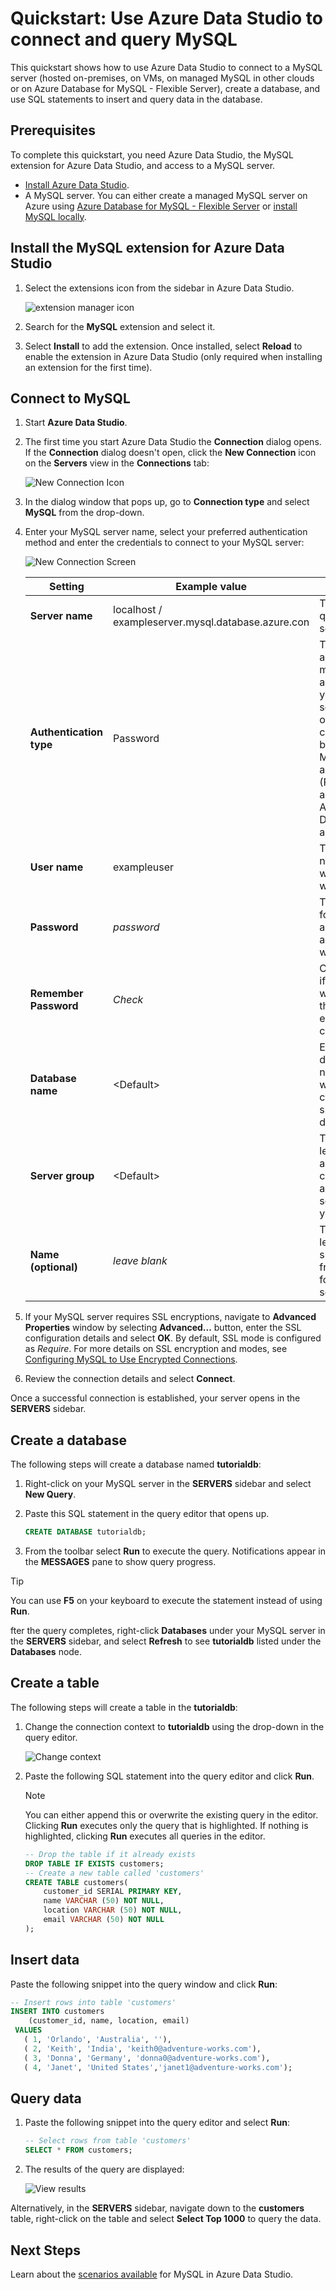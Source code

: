 # Quickstart: Use Azure Data Studio to connect and query MySQL

This quickstart shows how to use Azure Data Studio to connect to a MySQL server (hosted on-premises, on VMs, on managed MySQL in other clouds or on Azure Database for MySQL - Flexible Server), create a database, and use SQL statements to insert and query data in the database.

## Prerequisites

To complete this quickstart, you need Azure Data Studio, the MySQL extension for Azure Data Studio, and access to a MySQL server.

- [Install Azure Data Studio](https://learn.microsoft.com/sql/azure-data-studio/download-azure-data-studio).
- A MySQL server. You can either create a managed MySQL server on Azure using [Azure Database for MySQL - Flexible Server](https://learn.microsoft.com/azure/mysql/flexible-server/quickstart-create-server-portal.md) or [install MySQL locally](https://dev.mysql.com/downloads/mysql/).

## Install the MySQL extension for Azure Data Studio

1. Select the extensions icon from the sidebar in Azure Data Studio.

   ![extension manager icon]

2. Search for the **MySQL** extension and select it.

3. Select **Install** to add the extension. Once installed, select **Reload** to enable the extension in Azure Data Studio (only required when installing an extension for the first time).

## Connect to MySQL

1. Start **Azure Data Studio**.

2. The first time you start Azure Data Studio the **Connection** dialog opens. If the **Connection** dialog doesn't open, click the **New Connection** icon on the **Servers** view in the **Connections** tab:

   ![New Connection Icon]

3. In the dialog window that pops up, go to **Connection type** and select **MySQL** from the drop-down.

4. Enter your MySQL server name, select your preferred authentication method and enter the credentials to connect to your MySQL server:

   ![New Connection Screen]

   | Setting       | Example value | Description |
   | ------------ | ------------------ | ------------------------------------------------- |
   | **Server name** | localhost / exampleserver.mysql.database.azure.con | The fully qualified server name. |
   | **Authentication type** | Password | The authentication method for accessing your MySQL server. This option lets you choose between MySQL native authentication (Password) and Azure Active Directory authentication.|
   | **User name** | exampleuser | The user name you want to log in with. |
   | **Password** | *password* | The password for the account you are logging in with. |
   | **Remember Password** | *Check* | Check this box if you don't want to enter the password each time you connect. |
   | **Database name** | \<Default\> | Enter a database name if you want the connection to specify a database. |
   | **Server group** | \<Default\> | This option lets you assign this connection to a specific server group you create. |
   | **Name (optional)** | *leave blank* | This option lets you specify a friendly name for your server. |

5. If your MySQL server requires SSL encryptions, navigate to **Advanced Properties** window by selecting **Advanced...** button, enter the SSL configuration details and select **OK**. By default, SSL mode is configured as *Require*. For more details on SSL encryption and modes, see [Configuring MySQL to Use Encrypted Connections](https://dev.mysql.com/doc/refman/8.0/en/using-encrypted-connections.html).

6. Review the connection details and select **Connect**.

Once a successful connection is established, your server opens in the **SERVERS** sidebar.

## Create a database

The following steps will create a database named **tutorialdb**:

1. Right-click on your MySQL server in the **SERVERS** sidebar and select **New Query**.

2. Paste this SQL statement in the query editor that opens up.

   ```sql
   CREATE DATABASE tutorialdb;
   ```

3. From the toolbar select **Run** to execute the query. Notifications appear in the **MESSAGES** pane to show query progress.

>[!TIP]
> You can use **F5** on your keyboard to execute the statement instead of using **Run**.

fter the query completes, right-click **Databases** under your MySQL server in the **SERVERS** sidebar, and select **Refresh** to see **tutorialdb** listed under the **Databases** node.

## Create a table

 The following steps will create a table in the **tutorialdb**:

1. Change the connection context to **tutorialdb** using the drop-down in the query editor.

   ![Change context]

2. Paste the following SQL statement into the query editor and click **Run**.

   > [!NOTE]
   > You can either append this or overwrite the existing query in the editor. Clicking **Run** executes only the query that is highlighted. If nothing is highlighted, clicking **Run** executes all queries in the editor.

   ```sql
   -- Drop the table if it already exists
   DROP TABLE IF EXISTS customers;
   -- Create a new table called 'customers'
   CREATE TABLE customers(
       customer_id SERIAL PRIMARY KEY,
       name VARCHAR (50) NOT NULL,
       location VARCHAR (50) NOT NULL,
       email VARCHAR (50) NOT NULL
   );
   ```

## Insert data

Paste the following snippet into the query window and click **Run**:

   ```sql
   -- Insert rows into table 'customers'
   INSERT INTO customers
       (customer_id, name, location, email)
    VALUES
      ( 1, 'Orlando', 'Australia', ''),
      ( 2, 'Keith', 'India', 'keith0@adventure-works.com'),
      ( 3, 'Donna', 'Germany', 'donna0@adventure-works.com'),
      ( 4, 'Janet', 'United States','janet1@adventure-works.com');
   ```

## Query data

1. Paste the following snippet into the query editor and select **Run**:

   ```sql
   -- Select rows from table 'customers'
   SELECT * FROM customers;
   ```

2. The results of the query are displayed:

   ![View results]

Alternatively, in the **SERVERS** sidebar, navigate down to the **customers** table, right-click on the table and select **Select Top 1000** to query the data.

## Next Steps

Learn about the [scenarios available] for MySQL in Azure Data Studio.

[scenarios available]:https://github.com/microsoft/azuredatastudio-mysql/blob/main/README.md
[Offline Installation]:https://github.com/microsoft/azuredatastudio-mysql/blob/main/README.md#Offline-Installation

[extension manager icon]:https://user-images.githubusercontent.com/20936410/88838718-d0640b00-d18e-11ea-9f63-226c8acd030e.png
[New Connection Icon]:https://github.com/microsoft/azuredatastudio-mysql/blob/main/images/new-connection.png
[New Connection Screen]:https://github.com/microsoft/azuredatastudio-mysql/blob/main/images/connection-details-dialog.png
[Change Context]:https://user-images.githubusercontent.com/102506628/193454241-d50169e6-88a6-4874-b78f-de9f3fd21b71.PNG
[View Results]:https://user-images.githubusercontent.com/102506628/193454261-aaed735f-0fb6-4f2d-b494-33923fac99d0.PNG
